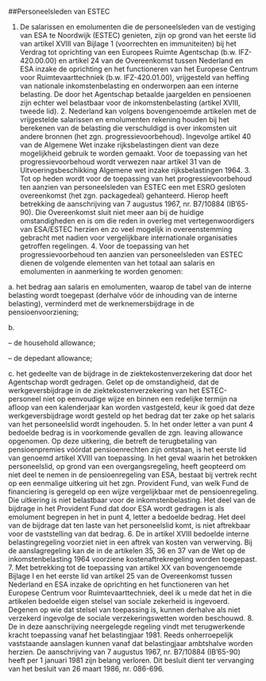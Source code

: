 <meta http-equiv='Content-Type' content='text/html; charset=utf-8' />

##Personeelsleden van ESTEC

1. De salarissen en emolumenten die de personeelsleden van de vestiging van ESA te Noordwijk (ESTEC) genieten, zijn op grond van het eerste lid van artikel XVIII van Bijlage 1 (voorrechten en immuniteiten) bij het Verdrag tot oprichting van een Europees Ruimte Agentschap (b.w. IFZ-420.00.00) en artikel 24 van de Overeenkomst tussen Nederland en ESA inzake de oprichting en het functioneren van het Europese Centrum voor Ruimtevaarttechniek (b.w. IFZ-420.01.00), vrijgesteld van heffing van nationale inkomstenbelasting en onderworpen aan een interne belasting. De door het Agentschap betaalde jaargelden en pensioenen zijn echter wel belastbaar voor de inkomstenbelasting (artikel XVIII, tweede lid). 2. Nederland kan volgens bovengenoemde artikelen met de vrijgestelde salarissen en emolumenten rekening houden bij het berekenen van de belasting die verschuldigd is over inkomsten uit andere bronnen (het zgn. progressievoorbehoud). Ingevolge artikel 40 van de Algemene Wet inzake rijksbelastingen dient van deze mogelijkheid gebruik te worden gemaakt. Voor de toepassing van het progressievoorbehoud wordt verwezen naar artikel 31 van de Uitvoeringsbeschikking Algemene wet inzake rijksbelastingen 1964. 3. Tot op heden wordt voor de toepassing van het progressievoorbehoud ten aanzien van personeelsleden van ESTEC een met ESRO gesloten overeenkomst (het zgn. packagedeal) gehanteerd. Hierop heeft betrekking de aanschrijving van 7 augustus 1967, nr. B7/10884 (IB’65-90). Die Overeenkomst sluit niet meer aan bij de huidige omstandigheden en is om die reden in overleg met vertegenwoordigers van ESA/ESTEC herzien en zo veel mogelijk in overeenstemming gebracht met nadien voor vergelijkbare internationale organisaties getroffen regelingen. 4. Voor de toepassing van het progressievoorbehoud ten aanzien van personeelsleden van ESTEC dienen de volgende elementen van het totaal aan salaris en emolumenten in aanmerking te worden genomen: 

a. het bedrag aan salaris en emolumenten, waarop de tabel van de interne belasting wordt toegepast (derhalve vóór de inhouding van de interne belasting), verminderd met de werknemersbijdrage in de pensioenvoorziening;  

b. 

– de household allowance;  

– de depedant allowance;    

c. het gedeelte van de bijdrage in de ziektekostenverzekering dat door het Agentschap wordt gedragen. Gelet op de omstandigheid, dat de werkgeversbijdrage in de ziektekostenverzekering van het ESTEC-personeel niet op eenvoudige wijze en binnen een redelijke termijn na afloop van een kalenderjaar kan worden vastgesteld, keur ik goed dat deze werkgeversbijdrage wordt gesteld op het bedrag dat ter zake op het salaris van het personeelslid wordt ingehouden.   5. In het onder letter a van punt 4 bedoelde bedrag is in voorkomende gevallen de zgn. leaving allowance opgenomen. Op deze uitkering, die betreft de terugbetaling van pensioenpremies vóórdat pensioenrechten zijn ontstaan, is het eerste lid van genoemd artikel XVIII van toepassing. In het geval waarin het betrokken personeelslid, op grond van een overgangsregeling, heeft geopteerd om niet deel te nemen in de pensioenregeling van ESA, bestaat bij vertrek recht op een eenmalige uitkering uit het zgn. Provident Fund, van welk Fund de financiering is geregeld op een wijze vergelijkbaar met de pensioenregeling. Die uitkering is niet belastbaar voor de inkomstenbelasting. Het deel van de bijdrage in het Provident Fund dat door ESA wordt gedragen is als emolument begrepen in het in punt 4, letter a bedoelde bedrag. Het deel van de bijdrage dat ten laste van het personeelslid komt, is niet aftrekbaar voor de vaststelling van dat bedrag. 6. De in artikel XVIII bedoelde interne belastingregeling voorziet niet in een aftrek van kosten van verwerving. Bij de aanslagregeling kan de in de artikelen 35, 36 en 37 van de Wet op de inkomstenbelasting 1964 voorziene kostenaftrekregeling worden toegepast. 7. Met betrekking tot de toepassing van artikel XX van bovengenoemde Bijlage I en het eerste lid van artikel 25 van de Overeenkomst tussen Nederland en ESA inzake de oprichting en het functioneren van het Europese Centrum voor Ruimtevaarttechniek, deel ik u mede dat het in die artikelen bedoelde eigen stelsel van sociale zekerheid is ingevoerd. Degenen op wie dat stelsel van toepassing is, kunnen derhalve als niet verzekerd ingevolge de sociale verzekeringswetten worden beschouwd. 8. De in deze aanschrijving neergelegde regeling vindt met terugwerkende kracht toepassing vanaf het belastingjaar 1981. Reeds onherroepelijk vaststaande aanslagen kunnen vanaf dat belastingjaar ambtshalve worden herzien. De aanschrijving van 7 augustus 1967, nr. B7/10884 (IB’65-90) heeft per 1 januari 1981 zijn belang verloren. Dit besluit dient ter vervanging van het besluit van 26 maart 1986, nr. 086-696.    
